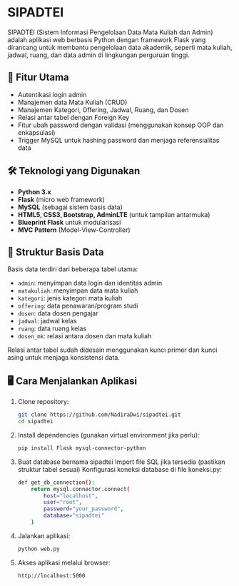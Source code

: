 # SIPADTEI

SIPADTEI (Sistem Informasi Pengelolaan Data Mata Kuliah dan Admin) adalah aplikasi web berbasis Python dengan framework Flask yang dirancang untuk membantu pengelolaan data akademik, seperti mata kuliah, jadwal, ruang, dan data admin di lingkungan perguruan tinggi.

## 📌 Fitur Utama

- Autentikasi login admin
- Manajemen data Mata Kuliah (CRUD)
- Manajemen Kategori, Offering, Jadwal, Ruang, dan Dosen
- Relasi antar tabel dengan Foreign Key
- Fitur ubah password dengan validasi (menggunakan konsep OOP dan enkapsulasi)
- Trigger MySQL untuk hashing password dan menjaga referensialitas data

## 🛠️ Teknologi yang Digunakan

- **Python 3.x**
- **Flask** (micro web framework)
- **MySQL** (sebagai sistem basis data)
- **HTML5, CSS3, Bootstrap, AdminLTE** (untuk tampilan antarmuka)
- **Blueprint Flask** untuk modularisasi
- **MVC Pattern** (Model-View-Controller)

## 🧱 Struktur Basis Data

Basis data terdiri dari beberapa tabel utama:
- `admin`: menyimpan data login dan identitas admin
- `matakuliah`: menyimpan data mata kuliah
- `kategori`: jenis kategori mata kuliah
- `offering`: data penawaran/program studi
- `dosen`: data dosen pengajar
- `jadwal`: jadwal kelas
- `ruang`: data ruang kelas
- `dosen_mk`: relasi antara dosen dan mata kuliah

Relasi antar tabel sudah didesain menggunakan kunci primer dan kunci asing untuk menjaga konsistensi data.

## 🖥️ Cara Menjalankan Aplikasi

1. Clone repository:
   ```bash
   git clone https://github.com/NadiraDwi/sipadtei.git
   cd sipadtei
2. Install dependencies (gunakan virtual environment jika perlu):
    ```bash
    pip install Flask mysql-connector-python

3. Buat database bernama sipadtei
    Import file SQL jika tersedia (pastikan struktur tabel sesuai)
    Konfigurasi koneksi database di file koneksi.py:
    ```bash
    def get_db_connection():
        return mysql.connector.connect(
            host="localhost",
            user="root",
            password="your_password",
            database="sipadtei"
        )
4. Jalankan aplikasi:
    ```bash
    python web.py
    
5. Akses aplikasi melalui browser:
    ```bash
    http://localhost:5000
